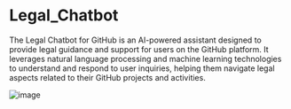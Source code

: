 # Legal_Chatbot

The Legal Chatbot for GitHub is an AI-powered assistant designed to provide legal guidance and support for users on the GitHub platform. It leverages natural language processing and machine learning technologies to understand and respond to user inquiries, helping them navigate legal aspects related to their GitHub projects and activities.


![image](https://github.com/ayush292003/Legal_Chatbot/assets/74094464/38cb36ea-8d41-4bb1-a613-edaf24a91f6c)
